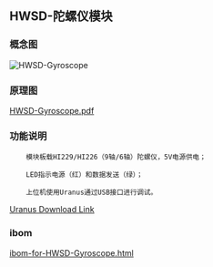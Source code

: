 ## HWSD-陀螺仪模块

### 概念图

![HWSD-Gyroscope](HWSD-Gyroscope.PNG)

### 原理图

 [HWSD-Gyroscope.pdf](HWSD-Gyroscope.pdf) 

### 功能说明

		模块板载HI229/HI226（9轴/6轴）陀螺仪，5V电源供电；
		
		LED指示电源（红）和数据发送（绿）；
		
		上位机使用Uranus通过USB接口进行调试。

[Uranus Download Link](https://github.com/hipnuc/products/tree/master/windows_pc_tools)

### ibom

 [ibom-for-HWSD-Gyroscope.html](ibom-for-HWSD-Gyroscope.html) 
